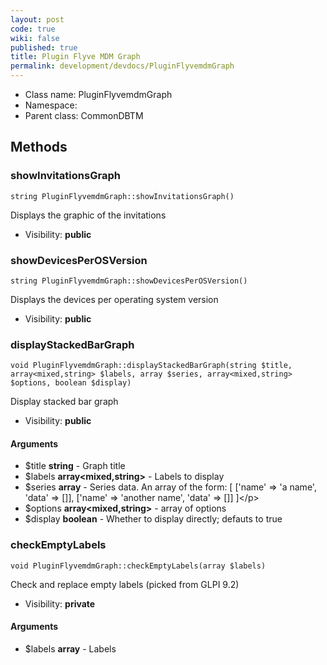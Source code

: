 ```yaml
---
layout: post
code: true
wiki: false
published: true
title: Plugin Flyve MDM Graph
permalink: development/devdocs/PluginFlyvemdmGraph
---
```


* Class name: PluginFlyvemdmGraph
* Namespace: 
* Parent class: CommonDBTM

## Methods



### showInvitationsGraph

    string PluginFlyvemdmGraph::showInvitationsGraph()

Displays the graphic of the invitations



* Visibility: **public**




### showDevicesPerOSVersion

    string PluginFlyvemdmGraph::showDevicesPerOSVersion()

Displays the devices per operating system version



* Visibility: **public**




### displayStackedBarGraph

    void PluginFlyvemdmGraph::displayStackedBarGraph(string $title, array<mixed,string> $labels, array $series, array<mixed,string> $options, boolean $display)

Display stacked bar graph



* Visibility: **public**


#### Arguments
* $title **string** - Graph title
* $labels **array&lt;mixed,string&gt;** - Labels to display
* $series **array** - Series data. An array of the form:
[
[&#039;name&#039; =&gt; &#039;a name&#039;, &#039;data&#039; =&gt; []],
[&#039;name&#039; =&gt; &#039;another name&#039;, &#039;data&#039; =&gt; []]
]&lt;/p&gt;
* $options **array&lt;mixed,string&gt;** - array of options
* $display **boolean** - Whether to display directly; defauts to true



### checkEmptyLabels

    void PluginFlyvemdmGraph::checkEmptyLabels(array $labels)

Check and replace empty labels (picked from GLPI 9.2)



* Visibility: **private**


#### Arguments
* $labels **array** - Labels


